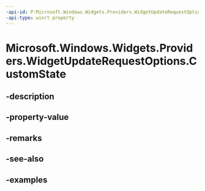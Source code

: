 ```yaml
---
-api-id: P:Microsoft.Windows.Widgets.Providers.WidgetUpdateRequestOptions.CustomState
-api-type: winrt property
---
```


# Microsoft.Windows.Widgets.Providers.WidgetUpdateRequestOptions.CustomState

<!--
public string CustomState { get; set; }
-->


## -description

## -property-value

## -remarks

## -see-also

## -examples


